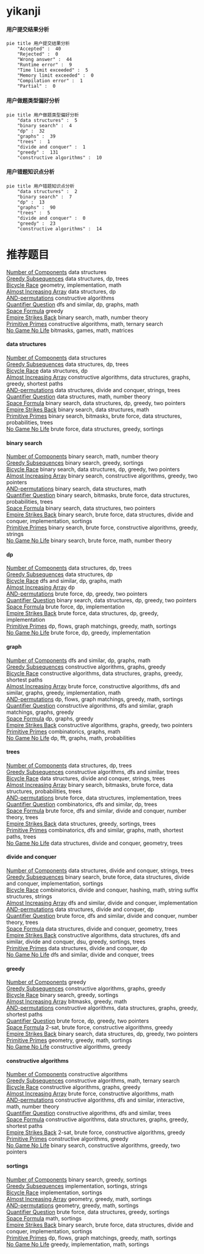 # yikanji
<!-- tabs:start -->
#### **用户提交结果分析**

```mermaid
pie title 用户提交结果分析
    "Accepted" :  40
    "Rejected" :  0
    "Wrong answer" :  44
    "Runtime error" :  9
    "Time limit exceeded" :  5
    "Memory limit exceeded" :  0
    "Compilation error" :  1
    "Partial" :  0
```
#### **用户做题类型偏好分析**

```mermaid
pie title 用户做题类型偏好分析
    "data structures" :  5
    "binary search" :  4
    "dp" :  32
    "graphs" :  39
    "trees" :  1
    "divide and conquer" :  1
    "greedy" :  131
    "constructive algorithms" :  10
```
#### **用户错题知识点分析**

```mermaid
pie title 用户错题知识点分析
    "data structures" :  2
    "binary search" :  7
    "dp" :  13
    "graphs" :  90
    "trees" :  5
    "divide and conquer" :  0
    "greedy" :  23
    "constructive algorithms" :  14
```
<!-- tabs:end -->
# 推荐题目
[Number of Components](http://codeforces.com/problemset/problem/1270/H)		data structures		  
[Greedy Subsequences](http://codeforces.com/problemset/problem/1132/G)		data structures,
                        dp,
                        trees		  
[Bicycle Race](http://codeforces.com/problemset/problem/659/D)		geometry,
                        implementation,
                        math		  
[Almost Increasing Array](http://codeforces.com/problemset/problem/946/G)		data structures,
                        dp		  
[AND-permutations](http://codeforces.com/problemset/problem/909/F)		constructive algorithms		  
[Quantifier Question](https://codeforces.com/contest/1345/problem/E)		dfs and similar,
                        dp,
                        graphs,
                        math		  
[Space Formula](http://codeforces.com/problemset/problem/1046/C)		greedy		  
[Empire Strikes Back](http://codeforces.com/problemset/problem/300/E)		binary search,
                        math,
                        number theory		  
[Primitive Primes](http://codeforces.com/problemset/problem/1316/C)		constructive algorithms,
                        math,
                        ternary search		  
[No Game No Life](https://codeforces.com/contest/1464/problem/E)		bitmasks,
                        games,
                        math,
                        matrices		  
<!-- tabs:start -->
#### **data structures**
[Number of Components](http://codeforces.com/problemset/problem/1270/H)		data structures		  
[Greedy Subsequences](http://codeforces.com/problemset/problem/1132/G)		data structures,
                        dp,
                        trees		  
[Bicycle Race](http://codeforces.com/problemset/problem/946/G)		data structures,
                        dp		  
[Almost Increasing Array](http://codeforces.com/problemset/problem/525/D)		constructive algorithms,
                        data structures,
                        graphs,
                        greedy,
                        shortest paths		  
[AND-permutations](http://codeforces.com/problemset/problem/665/E)		data structures,
                        divide and conquer,
                        strings,
                        trees		  
[Quantifier Question](http://codeforces.com/problemset/problem/1422/F)		data structures,
                        math,
                        number theory		  
[Space Formula](http://codeforces.com/problemset/problem/1492/C)		binary search,
                        data structures,
                        dp,
                        greedy,
                        two pointers		  
[Empire Strikes Back](http://codeforces.com/problemset/problem/1490/G)		binary search,
                        data structures,
                        math		  
[Primitive Primes](http://codeforces.com/problemset/problem/1479/D)		binary search,
                        bitmasks,
                        brute force,
                        data structures,
                        probabilities,
                        trees		  
[No Game No Life](http://codeforces.com/problemset/problem/1497/A)		brute force,
                        data structures,
                        greedy,
                        sortings		  
#### **binary search**
[Number of Components](http://codeforces.com/problemset/problem/300/E)		binary search,
                        math,
                        number theory		  
[Greedy Subsequences](http://codeforces.com/problemset/problem/274/A)		binary search,
                        greedy,
                        sortings		  
[Bicycle Race](http://codeforces.com/problemset/problem/1492/C)		binary search,
                        data structures,
                        dp,
                        greedy,
                        two pointers		  
[Almost Increasing Array](http://codeforces.com/problemset/problem/1463/D)		binary search,
                        constructive algorithms,
                        greedy,
                        two pointers		  
[AND-permutations](http://codeforces.com/problemset/problem/1490/G)		binary search,
                        data structures,
                        math		  
[Quantifier Question](http://codeforces.com/problemset/problem/1479/D)		binary search,
                        bitmasks,
                        brute force,
                        data structures,
                        probabilities,
                        trees		  
[Space Formula](http://codeforces.com/problemset/problem/1436/E)		binary search,
                        data structures,
                        two pointers		  
[Empire Strikes Back](http://codeforces.com/problemset/problem/1461/D)		binary search,
                        brute force,
                        data structures,
                        divide and conquer,
                        implementation,
                        sortings		  
[Primitive Primes](http://codeforces.com/problemset/problem/1493/C)		binary search,
                        brute force,
                        constructive algorithms,
                        greedy,
                        strings		  
[No Game No Life](http://codeforces.com/problemset/problem/1487/D)		binary search,
                        brute force,
                        math,
                        number theory		  
#### **dp**
[Number of Components](http://codeforces.com/problemset/problem/1132/G)		data structures,
                        dp,
                        trees		  
[Greedy Subsequences](http://codeforces.com/problemset/problem/946/G)		data structures,
                        dp		  
[Bicycle Race](https://codeforces.com/contest/1345/problem/E)		dfs and similar,
                        dp,
                        graphs,
                        math		  
[Almost Increasing Array](https://codeforces.com/contest/1382/problem/D)		dp		  
[AND-permutations](http://codeforces.com/problemset/problem/1389/C)		brute force,
                        dp,
                        greedy,
                        two pointers		  
[Quantifier Question](http://codeforces.com/problemset/problem/1492/C)		binary search,
                        data structures,
                        dp,
                        greedy,
                        two pointers		  
[Space Formula](https://codeforces.com/contest/1457/problem/C)		brute force,
                        dp,
                        implementation		  
[Empire Strikes Back](http://codeforces.com/problemset/problem/1491/C)		brute force,
                        data structures,
                        dp,
                        greedy,
                        implementation		  
[Primitive Primes](http://codeforces.com/problemset/problem/1437/C)		dp,
                        flows,
                        graph matchings,
                        greedy,
                        math,
                        sortings		  
[No Game No Life](http://codeforces.com/problemset/problem/1499/B)		brute force,
                        dp,
                        greedy,
                        implementation		  
#### **graph**
[Number of Components](https://codeforces.com/contest/1345/problem/E)		dfs and similar,
                        dp,
                        graphs,
                        math		  
[Greedy Subsequences](http://codeforces.com/problemset/problem/41/E)		constructive algorithms,
                        graphs,
                        greedy		  
[Bicycle Race](http://codeforces.com/problemset/problem/525/D)		constructive algorithms,
                        data structures,
                        graphs,
                        greedy,
                        shortest paths		  
[Almost Increasing Array](http://codeforces.com/problemset/problem/1487/C)		brute force,
                        constructive algorithms,
                        dfs and similar,
                        graphs,
                        greedy,
                        implementation,
                        math		  
[AND-permutations](http://codeforces.com/problemset/problem/1437/C)		dp,
                        flows,
                        graph matchings,
                        greedy,
                        math,
                        sortings		  
[Quantifier Question](http://codeforces.com/problemset/problem/1470/D)		constructive algorithms,
                        dfs and similar,
                        graph matchings,
                        graphs,
                        greedy		  
[Space Formula](http://codeforces.com/problemset/problem/1476/C)		dp,
                        graphs,
                        greedy		  
[Empire Strikes Back](http://codeforces.com/problemset/problem/1304/D)		constructive algorithms,
                        graphs,
                        greedy,
                        two pointers		  
[Primitive Primes](http://codeforces.com/problemset/problem/1475/C)		combinatorics,
                        graphs,
                        math		  
[No Game No Life](http://codeforces.com/problemset/problem/553/E)		dp,
                        fft,
                        graphs,
                        math,
                        probabilities		  
#### **trees**
[Number of Components](http://codeforces.com/problemset/problem/1132/G)		data structures,
                        dp,
                        trees		  
[Greedy Subsequences](http://codeforces.com/problemset/problem/573/C)		constructive algorithms,
                        dfs and similar,
                        trees		  
[Bicycle Race](http://codeforces.com/problemset/problem/665/E)		data structures,
                        divide and conquer,
                        strings,
                        trees		  
[Almost Increasing Array](http://codeforces.com/problemset/problem/1479/D)		binary search,
                        bitmasks,
                        brute force,
                        data structures,
                        probabilities,
                        trees		  
[AND-permutations](http://codeforces.com/problemset/problem/1511/C)		brute force,
                        data structures,
                        implementation,
                        trees		  
[Quantifier Question](http://codeforces.com/problemset/problem/1499/F)		combinatorics,
                        dfs and similar,
                        dp,
                        trees		  
[Space Formula](http://codeforces.com/problemset/problem/1491/E)		brute force,
                        dfs and similar,
                        divide and conquer,
                        number theory,
                        trees		  
[Empire Strikes Back](http://codeforces.com/problemset/problem/1466/D)		data structures,
                        greedy,
                        sortings,
                        trees		  
[Primitive Primes](http://codeforces.com/problemset/problem/1495/D)		combinatorics,
                        dfs and similar,
                        graphs,
                        math,
                        shortest paths,
                        trees		  
[No Game No Life](http://codeforces.com/problemset/problem/1303/G)		data structures,
                        divide and conquer,
                        geometry,
                        trees		  
#### **divide and conquer**
[Number of Components](http://codeforces.com/problemset/problem/665/E)		data structures,
                        divide and conquer,
                        strings,
                        trees		  
[Greedy Subsequences](http://codeforces.com/problemset/problem/1461/D)		binary search,
                        brute force,
                        data structures,
                        divide and conquer,
                        implementation,
                        sortings		  
[Bicycle Race](http://codeforces.com/problemset/problem/1466/G)		combinatorics,
                        divide and conquer,
                        hashing,
                        math,
                        string suffix structures,
                        strings		  
[Almost Increasing Array](http://codeforces.com/problemset/problem/1490/D)		dfs and similar,
                        divide and conquer,
                        implementation		  
[AND-permutations](https://codeforces.com/contest/1483/problem/C)		data structures,
                        divide and conquer,
                        dp		  
[Quantifier Question](http://codeforces.com/problemset/problem/1491/E)		brute force,
                        dfs and similar,
                        divide and conquer,
                        number theory,
                        trees		  
[Space Formula](http://codeforces.com/problemset/problem/1303/G)		data structures,
                        divide and conquer,
                        geometry,
                        trees		  
[Empire Strikes Back](http://codeforces.com/problemset/problem/1494/D)		constructive algorithms,
                        data structures,
                        dfs and similar,
                        divide and conquer,
                        dsu,
                        greedy,
                        sortings,
                        trees		  
[Primitive Primes](http://codeforces.com/problemset/problem/1482/E)		data structures,
                        divide and conquer,
                        dp		  
[No Game No Life](http://codeforces.com/problemset/problem/566/C)		dfs and similar,
                        divide and conquer,
                        trees		  
#### **greedy**
[Number of Components](http://codeforces.com/problemset/problem/1046/C)		greedy		  
[Greedy Subsequences](http://codeforces.com/problemset/problem/41/E)		constructive algorithms,
                        graphs,
                        greedy		  
[Bicycle Race](http://codeforces.com/problemset/problem/274/A)		binary search,
                        greedy,
                        sortings		  
[Almost Increasing Array](http://codeforces.com/problemset/problem/1421/A)		bitmasks,
                        greedy,
                        math		  
[AND-permutations](http://codeforces.com/problemset/problem/525/D)		constructive algorithms,
                        data structures,
                        graphs,
                        greedy,
                        shortest paths		  
[Quantifier Question](http://codeforces.com/problemset/problem/1389/C)		brute force,
                        dp,
                        greedy,
                        two pointers		  
[Space Formula](http://codeforces.com/problemset/problem/1400/C)		2-sat,
                        brute force,
                        constructive algorithms,
                        greedy		  
[Empire Strikes Back](http://codeforces.com/problemset/problem/1492/C)		binary search,
                        data structures,
                        dp,
                        greedy,
                        two pointers		  
[Primitive Primes](https://codeforces.com/contest/1496/problem/C)		geometry,
                        greedy,
                        math,
                        sortings		  
[No Game No Life](http://codeforces.com/problemset/problem/1493/A)		constructive algorithms,
                        greedy		  
#### **constructive algorithms**
[Number of Components](http://codeforces.com/problemset/problem/909/F)		constructive algorithms		  
[Greedy Subsequences](http://codeforces.com/problemset/problem/1316/C)		constructive algorithms,
                        math,
                        ternary search		  
[Bicycle Race](http://codeforces.com/problemset/problem/41/E)		constructive algorithms,
                        graphs,
                        greedy		  
[Almost Increasing Array](http://codeforces.com/problemset/problem/488/B)		brute force,
                        constructive algorithms,
                        math		  
[AND-permutations](http://codeforces.com/problemset/problem/1404/D)		constructive algorithms,
                        dfs and similar,
                        interactive,
                        math,
                        number theory		  
[Quantifier Question](http://codeforces.com/problemset/problem/573/C)		constructive algorithms,
                        dfs and similar,
                        trees		  
[Space Formula](http://codeforces.com/problemset/problem/525/D)		constructive algorithms,
                        data structures,
                        graphs,
                        greedy,
                        shortest paths		  
[Empire Strikes Back](http://codeforces.com/problemset/problem/1400/C)		2-sat,
                        brute force,
                        constructive algorithms,
                        greedy		  
[Primitive Primes](http://codeforces.com/problemset/problem/1493/A)		constructive algorithms,
                        greedy		  
[No Game No Life](http://codeforces.com/problemset/problem/1463/D)		binary search,
                        constructive algorithms,
                        greedy,
                        two pointers		  
#### **sortings**
[Number of Components](http://codeforces.com/problemset/problem/274/A)		binary search,
                        greedy,
                        sortings		  
[Greedy Subsequences](http://codeforces.com/problemset/problem/141/A)		implementation,
                        sortings,
                        strings		  
[Bicycle Race](http://codeforces.com/problemset/problem/670/C)		implementation,
                        sortings		  
[Almost Increasing Array](https://codeforces.com/contest/1496/problem/C)		geometry,
                        greedy,
                        math,
                        sortings		  
[AND-permutations](http://codeforces.com/problemset/problem/1495/A)		geometry,
                        greedy,
                        math,
                        sortings		  
[Quantifier Question](http://codeforces.com/problemset/problem/1497/A)		brute force,
                        data structures,
                        greedy,
                        sortings		  
[Space Formula](http://codeforces.com/problemset/problem/1427/A)		math,
                        sortings		  
[Empire Strikes Back](http://codeforces.com/problemset/problem/1461/D)		binary search,
                        brute force,
                        data structures,
                        divide and conquer,
                        implementation,
                        sortings		  
[Primitive Primes](http://codeforces.com/problemset/problem/1437/C)		dp,
                        flows,
                        graph matchings,
                        greedy,
                        math,
                        sortings		  
[No Game No Life](http://codeforces.com/problemset/problem/1473/A)		greedy,
                        implementation,
                        math,
                        sortings		  
<!-- tabs:end -->
